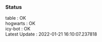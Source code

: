 ### Status


table : OK  
hogwarts : OK  
icy-bot : OK  
Latest Update : 2022-01-21 16:10:07.237818
